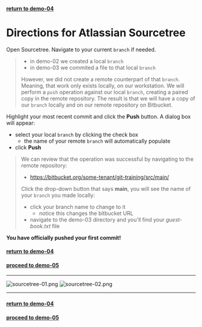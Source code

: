 #### [return to demo-04](directions-demo-04.md)
# Directions for Atlassian Sourcetree

Open Sourcetree. Navigate to your current `branch` if needed.

> - in demo-02 we created a local `branch`
> - in demo-03 we commited a file to that local `branch`
>
> However, we did not create a remote counterpart of that `branch`. Meaning, that work only exists locally, on our
> workstation. We will perform a `push` operation against our local `branch`, creating a paired copy in the remote
> repository. The result is that we will have a copy of our `branch` locally and on our remote repository on Bitbucket. 

Highlight your most recent commit and click the **Push** button. A dialog box will appear:

- select your local `branch` by clicking the check box
    - the name of your remote `branch` will automatically populate
- click **Push**

> We can review that the operation was successful by navigating to the remote repository:
> 
> - https://bitbucket.org/some-tenant/git-training/src/main/
> 
> Click the drop-down button that says **main**, you will see the name of your `branch` you made locally:
> 
> - click your branch name to change to it
>     - notice this changes the bitbucket URL
> - navigate to the demo-03 directory and you'll find your *guest-book.txt* file

**You have officially pushed your first commit!**

#### [return to demo-04](directions-demo-04.md)
#### [proceed to demo-05](../demo_05/directions-demo-05.md)

***

![sourcetree-01.png](../assets/demo-04/sourcetree-01.png)
![sourcetree-02.png](../assets/demo-04/sourcetree-02.png)

***

#### [return to demo-04](directions-demo-04.md)
#### [proceed to demo-05](../demo_05/directions-demo-05.md)